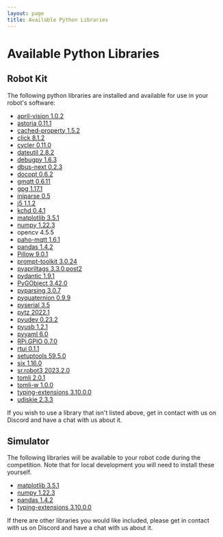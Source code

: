 ```yaml
---
layout: page
title: Available Python Libraries
---
```


Available Python Libraries
==========================

Robot Kit
---------

The following python libraries are installed and available for use in your robot's software:
<!-- cspell:disable -->

* [april-vision 1.0.2](https://pypi.org/project/april-vision)
* [astoria 0.11.1](https://pypi.org/project/astoria)
* [cached-property 1.5.2](https://pypi.org/project/cached-property)
* [click 8.1.2](https://pypi.org/project/click)
* [cycler 0.11.0](https://pypi.org/project/cycler)
* [dateutil 2.8.2](https://pypi.org/project/python-dateutil)
* [debugpy 1.6.3](https://pypi.org/project/debugpy)
* [dbus-next 0.2.3](https://pypi.org/project/dbus-next)
* [docopt 0.6.2](https://pypi.org/project/docopt)
* [gmqtt 0.6.11](https://pypi.org/project/gmqtt)
* [gpg 1.17.1](https://pypi.org/project/gpg)
* [iniparse 0.5](https://pypi.org/project/iniparse)
* [j5 1.1.2](https://pypi.org/project/j5)
* [kchd 0.4.1](https://pypi.org/project/kchd)
* [matplotlib 3.5.1](https://pypi.org/project/matplotlib)
* [numpy 1.22.3](https://pypi.org/project/numpy)
* opencv 4.5.5
* [paho-mqtt 1.6.1](https://pypi.org/project/paho-mqtt)
* [pandas 1.4.2](https://pypi.org/project/pandas)
* [Pillow 9.0.1](https://pypi.org/project/Pillow)
* [prompt-toolkit 3.0.24](https://pypi.org/project/prompt-toolkit)
* [pyapriltags 3.3.0.post2](https://pypi.org/project/pyapriltags)
* [pydantic 1.9.1](https://pypi.org/project/pydantic)
* [PyGObject 3.42.0](https://pypi.org/project/PyGObject)
* [pyparsing 3.0.7](https://pypi.org/project/pyparsing)
* [pyquaternion 0.9.9](https://pypi.org/project/pyquaternion)
* [pyserial 3.5](https://pypi.org/project/pyserial)
* [pytz 2022.1](https://pypi.org/project/pytz)
* [pyudev 0.23.2](https://pypi.org/project/pyudev)
* [pyusb 1.2.1](https://pypi.org/project/pyusb)
* [pyyaml 6.0](https://pypi.org/project/PyYAML)
* [RPi.GPIO 0.7.0](https://pypi.org/project/rpi.gpio)
* [rtui 0.1.1](https://pypi.org/project/rtui)
* [setuptools 59.5.0](https://pypi.org/project/setuptools)
* [six 1.16.0](https://pypi.org/project/six)
* [sr.robot3 2023.2.0](https://pypi.org/project/sr.robot3)
* [tomli 2.0.1](https://pypi.org/project/tomli)
* [tomli-w 1.0.0](https://pypi.org/project/tomli-w)
* [typing-extensions 3.10.0.0](https://pypi.org/project/typing-extensions)
* [udiskie 2.3.3](https://pypi.org/project/udiskie)
<!-- cspell:enable -->

If you wish to use a library that isn't listed above, get in contact with us on Discord and have a chat with us about it.

Simulator
---------

The following libraries will be available to your robot code during the
competition. Note that for local development you will need to install these
yourself.

<!-- updating this list? Also update https://github.com/srobo/competition-simulator/blob/master/libraries.txt -->
<!-- cspell:disable -->

* [matplotlib 3.5.1](https://pypi.org/project/matplotlib/3.5.1/)
* [numpy 1.22.3](https://pypi.org/project/numpy/1.22.3/)
* [pandas 1.4.2](https://pypi.org/project/pandas/1.4.2/)
* [typing-extensions 3.10.0.0](https://pypi.org/project/typing-extensions/3.10.0.0/)
<!-- cspell:enable -->

If there are other libraries you would like included, please get in contact with
us on Discord and have a chat with us about it.
